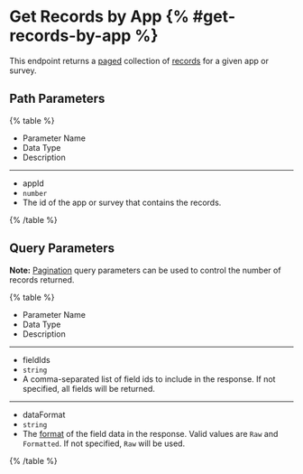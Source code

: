 # Get Records by App {% #get-records-by-app %}

This endpoint returns a [paged](#pagination) collection of [records](#records) for a given app or survey.

## Path Parameters

{% table %}

- Parameter Name
- Data Type
- Description

---

- appId
- `number`
- The id of the app or survey that contains the records.

{% /table %}

## Query Parameters

**Note:** [Pagination](#pagination) query parameters can be used to control the number of records returned.

{% table %}

- Parameter Name
- Data Type
- Description

---

- fieldIds
- `string`
- A comma-separated list of field ids to include in the response. If not specified, all fields will be returned.

---

- dataFormat
- `string`
- The [format](#record-data-format) of the field data in the response. Valid values are `Raw` and `Formatted`. If not specified, `Raw` will be used.

{% /table %}
